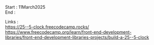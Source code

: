 Start : 11March2025</br>
End : </br>


Links : </br>
https://25--5-clock.freecodecamp.rocks/
https://www.freecodecamp.org/learn/front-end-development-libraries/front-end-development-libraries-projects/build-a-25--5-clock
